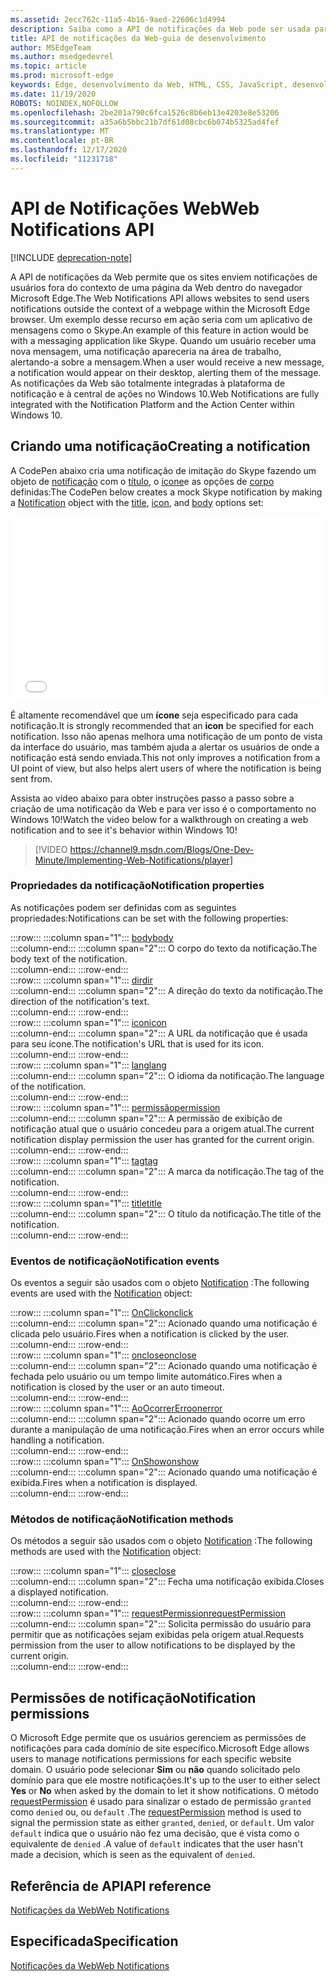 ```yaml
---
ms.assetid: 2ecc762c-11a5-4b16-9aed-22606c1d4994
description: Saiba como a API de notificações da Web pode ser usada para permitir que os sites enviem notificações de usuários fora do contexto do navegador Microsoft Edge.
title: API de notificações da Web-guia de desenvolvimento
author: MSEdgeTeam
ms.author: msedgedevrel
ms.topic: article
ms.prod: microsoft-edge
keywords: Edge, desenvolvimento da Web, HTML, CSS, JavaScript, desenvolvedor
ms.date: 11/19/2020
ROBOTS: NOINDEX,NOFOLLOW
ms.openlocfilehash: 2be201a790c6fca1526c8b6eb13e4203e8e53206
ms.sourcegitcommit: a35a6b5bbc21b7df61d08cbc6b074b5325ad4fef
ms.translationtype: MT
ms.contentlocale: pt-BR
ms.lasthandoff: 12/17/2020
ms.locfileid: "11231718"
---
```

# <span data-ttu-id="12540-104">API de Notificações Web</span><span class="sxs-lookup"><span data-stu-id="12540-104">Web Notifications API</span></span>  

[!INCLUDE [deprecation-note](../../includes/legacy-edge-note.md)]  

<span data-ttu-id="12540-105">A API de notificações da Web permite que os sites enviem notificações de usuários fora do contexto de uma página da Web dentro do navegador Microsoft Edge.</span><span class="sxs-lookup"><span data-stu-id="12540-105">The Web Notifications API allows websites to send users notifications outside the context of a webpage within the Microsoft Edge browser.</span></span>  <span data-ttu-id="12540-106">Um exemplo desse recurso em ação seria com um aplicativo de mensagens como o Skype.</span><span class="sxs-lookup"><span data-stu-id="12540-106">An example of this feature in action would be with a messaging application like Skype.</span></span>  <span data-ttu-id="12540-107">Quando um usuário receber uma nova mensagem, uma notificação apareceria na área de trabalho, alertando-a sobre a mensagem.</span><span class="sxs-lookup"><span data-stu-id="12540-107">When a user would receive a new message, a notification would appear on their desktop, alerting them of the message.</span></span>  <span data-ttu-id="12540-108">As notificações da Web são totalmente integradas à plataforma de notificação e à central de ações no Windows 10.</span><span class="sxs-lookup"><span data-stu-id="12540-108">Web Notifications are fully integrated with the Notification Platform and the Action Center within Windows 10.</span></span>  

## <span data-ttu-id="12540-109">Criando uma notificação</span><span class="sxs-lookup"><span data-stu-id="12540-109">Creating a notification</span></span>  

<span data-ttu-id="12540-110">A CodePen abaixo cria uma notificação de imitação do Skype fazendo um objeto de [notificação](https://msdn.microsoft.com/library/mt710818) com o [título](https://msdn.microsoft.com/library/mt710826), o [ícone](https://msdn.microsoft.com/library/mt710814)e as opções de [corpo](https://msdn.microsoft.com/library/mt710811) definidas:</span><span class="sxs-lookup"><span data-stu-id="12540-110">The CodePen below creates a mock Skype notification by making a [Notification](https://msdn.microsoft.com/library/mt710818) object with the [title](https://msdn.microsoft.com/library/mt710826), [icon](https://msdn.microsoft.com/library/mt710814), and [body](https://msdn.microsoft.com/library/mt710811) options set:</span></span>  

<iframe height='295' scrolling='no' title='<span data-ttu-id="12540-111">Notificações da Web</span><span class="sxs-lookup"><span data-stu-id="12540-111">Web notifications</span></span>' src='//codepen.io/MicrosoftEdgeDocumentation/embed/RGbxWW/?height=295&theme-id=23761&default-tab=result&embed-version=2&editable=true' frameborder='no' allowtransparency='true' allowfullscreen='true' style='width: 100%;'><span data-ttu-id="12540-112">Consulte as <a href='https://codepen.io/MicrosoftEdgeDocumentation/pen/RGbxWW/'> notificações da Web da caneta </a> por documentos do Microsoft Edge ( <a href='https://codepen.io/MicrosoftEdgeDocumentation'> @MicrosoftEdgeDocumentation </a> ) em <a href='https://codepen.io'> CodePen </a> .</span><span class="sxs-lookup"><span data-stu-id="12540-112">See the Pen <a href='https://codepen.io/MicrosoftEdgeDocumentation/pen/RGbxWW/'>Web notifications</a> by Microsoft Edge Docs (<a href='https://codepen.io/MicrosoftEdgeDocumentation'>@MicrosoftEdgeDocumentation</a>) on <a href='https://codepen.io'>CodePen</a>.</span></span></iframe>  

<span data-ttu-id="12540-113">É altamente recomendável que um **ícone** seja especificado para cada notificação.</span><span class="sxs-lookup"><span data-stu-id="12540-113">It is strongly recommended that an **icon** be specified for each notification.</span></span>  <span data-ttu-id="12540-114">Isso não apenas melhora uma notificação de um ponto de vista da interface do usuário, mas também ajuda a alertar os usuários de onde a notificação está sendo enviada.</span><span class="sxs-lookup"><span data-stu-id="12540-114">This not only improves a notification from a UI point of view, but also helps alert users of where the notification is being sent from.</span></span>  

<span data-ttu-id="12540-115">Assista ao vídeo abaixo para obter instruções passo a passo sobre a criação de uma notificação da Web e para ver isso é o comportamento no Windows 10!</span><span class="sxs-lookup"><span data-stu-id="12540-115">Watch the video below for a walkthrough on creating a web notification and to see it's behavior within Windows 10!</span></span>  

> [!VIDEO https://channel9.msdn.com/Blogs/One-Dev-Minute/Implementing-Web-Notifications/player]  

### <span data-ttu-id="12540-116">Propriedades da notificação</span><span class="sxs-lookup"><span data-stu-id="12540-116">Notification properties</span></span>  

<span data-ttu-id="12540-117">As notificações podem ser definidas com as seguintes propriedades:</span><span class="sxs-lookup"><span data-stu-id="12540-117">Notifications can be set with the following properties:</span></span>  

:::row:::
   :::column span="1":::
      [<span data-ttu-id="12540-118">body</span><span class="sxs-lookup"><span data-stu-id="12540-118">body</span></span>](https://developer.mozilla.org/docs/Web/API/Notification/body)  
   :::column-end:::
   :::column span="2":::
      <span data-ttu-id="12540-119">O corpo do texto da notificação.</span><span class="sxs-lookup"><span data-stu-id="12540-119">The body text of the notification.</span></span>  
   :::column-end:::
:::row-end:::  
:::row:::
   :::column span="1":::
      [<span data-ttu-id="12540-120">dir</span><span class="sxs-lookup"><span data-stu-id="12540-120">dir</span></span>](https://developer.mozilla.org/docs/Web/API/Notification/dir)  
   :::column-end:::
   :::column span="2":::
      <span data-ttu-id="12540-121">A direção do texto da notificação.</span><span class="sxs-lookup"><span data-stu-id="12540-121">The direction of the notification's text.</span></span>  
   :::column-end:::
:::row-end:::  
:::row:::
   :::column span="1":::
      [<span data-ttu-id="12540-122">icon</span><span class="sxs-lookup"><span data-stu-id="12540-122">icon</span></span>](https://developer.mozilla.org/docs/Web/API/Notification/icon)  
   :::column-end:::
   :::column span="2":::
      <span data-ttu-id="12540-123">A URL da notificação que é usada para seu ícone.</span><span class="sxs-lookup"><span data-stu-id="12540-123">The notification's URL that is used for its icon.</span></span>  
   :::column-end:::
:::row-end:::  
:::row:::
   :::column span="1":::
      [<span data-ttu-id="12540-124">lang</span><span class="sxs-lookup"><span data-stu-id="12540-124">lang</span></span>](https://developer.mozilla.org/docs/Web/API/Notification/lang)  
   :::column-end:::
   :::column span="2":::
      <span data-ttu-id="12540-125">O idioma da notificação.</span><span class="sxs-lookup"><span data-stu-id="12540-125">The language of the notification.</span></span>  
   :::column-end:::
:::row-end:::  
:::row:::
   :::column span="1":::
      [<span data-ttu-id="12540-126">permissão</span><span class="sxs-lookup"><span data-stu-id="12540-126">permission</span></span>](https://developer.mozilla.org/docs/Web/API/Notification/permission)  
   :::column-end:::
   :::column span="2":::
      <span data-ttu-id="12540-127">A permissão de exibição de notificação atual que o usuário concedeu para a origem atual.</span><span class="sxs-lookup"><span data-stu-id="12540-127">The current notification display permission the user has granted for the current origin.</span></span>  
   :::column-end:::
:::row-end:::  
:::row:::
   :::column span="1":::
      [<span data-ttu-id="12540-128">tag</span><span class="sxs-lookup"><span data-stu-id="12540-128">tag</span></span>](https://developer.mozilla.org/docs/Web/API/Notification/tag)  
   :::column-end:::
   :::column span="2":::
      <span data-ttu-id="12540-129">A marca da notificação.</span><span class="sxs-lookup"><span data-stu-id="12540-129">The tag of the notification.</span></span>  
   :::column-end:::
:::row-end:::  
:::row:::
   :::column span="1":::
      [<span data-ttu-id="12540-130">title</span><span class="sxs-lookup"><span data-stu-id="12540-130">title</span></span>](https://developer.mozilla.org/docs/Web/API/Notification/title)  
   :::column-end:::
   :::column span="2":::
      <span data-ttu-id="12540-131">O título da notificação.</span><span class="sxs-lookup"><span data-stu-id="12540-131">The title of the notification.</span></span>  
   :::column-end:::
:::row-end:::  

### <span data-ttu-id="12540-132">Eventos de notificação</span><span class="sxs-lookup"><span data-stu-id="12540-132">Notification events</span></span>  

<span data-ttu-id="12540-133">Os eventos a seguir são usados com o objeto [Notification](https://developer.mozilla.org/docs/Web/API/Notification) :</span><span class="sxs-lookup"><span data-stu-id="12540-133">The following events are used with the [Notification](https://developer.mozilla.org/docs/Web/API/Notification) object:</span></span>  

:::row:::
   :::column span="1":::
      [<span data-ttu-id="12540-134">OnClick</span><span class="sxs-lookup"><span data-stu-id="12540-134">onclick</span></span>](https://developer.mozilla.org/docs/Web/API/Element/click_event)  
   :::column-end:::
   :::column span="2":::
      <span data-ttu-id="12540-135">Acionado quando uma notificação é clicada pelo usuário.</span><span class="sxs-lookup"><span data-stu-id="12540-135">Fires when a notification is clicked by the user.</span></span>  
   :::column-end:::
:::row-end:::  
:::row:::
   :::column span="1":::
      [<span data-ttu-id="12540-136">onclose</span><span class="sxs-lookup"><span data-stu-id="12540-136">onclose</span></span>](https://developer.mozilla.org/docs/Archive/Mozilla/XUL/Events/close_event)  
   :::column-end:::
   :::column span="2":::
      <span data-ttu-id="12540-137">Acionado quando uma notificação é fechada pelo usuário ou um tempo limite automático.</span><span class="sxs-lookup"><span data-stu-id="12540-137">Fires when a notification is closed by the user or an auto timeout.</span></span>  
   :::column-end:::
:::row-end:::  
:::row:::
   :::column span="1":::
      [<span data-ttu-id="12540-138">AoOcorrerErro</span><span class="sxs-lookup"><span data-stu-id="12540-138">onerror</span></span>](https://developer.mozilla.org/docs/Web/API/Element/error_event)  
   :::column-end:::
   :::column span="2":::
      <span data-ttu-id="12540-139">Acionado quando ocorre um erro durante a manipulação de uma notificação.</span><span class="sxs-lookup"><span data-stu-id="12540-139">Fires when an error occurs while handling a notification.</span></span>  
   :::column-end:::
:::row-end:::  
:::row:::
   :::column span="1":::
      [<span data-ttu-id="12540-140">OnShow</span><span class="sxs-lookup"><span data-stu-id="12540-140">onshow</span></span>](https://developer.mozilla.org/docs/Web/API/Element/show_event)  
   :::column-end:::
   :::column span="2":::
      <span data-ttu-id="12540-141">Acionado quando uma notificação é exibida.</span><span class="sxs-lookup"><span data-stu-id="12540-141">Fires when a notification is displayed.</span></span>  
   :::column-end:::
:::row-end:::  

### <span data-ttu-id="12540-142">Métodos de notificação</span><span class="sxs-lookup"><span data-stu-id="12540-142">Notification methods</span></span>  

<span data-ttu-id="12540-143">Os métodos a seguir são usados com o objeto [Notification](https://developer.mozilla.org/docs/Web/API/Notification) :</span><span class="sxs-lookup"><span data-stu-id="12540-143">The following methods are used with the [Notification](https://developer.mozilla.org/docs/Web/API/Notification) object:</span></span>  

:::row:::
   :::column span="1":::
      [<span data-ttu-id="12540-144">close</span><span class="sxs-lookup"><span data-stu-id="12540-144">close</span></span>](https://developer.mozilla.org/docs/Web/API/Notification/close)  
   :::column-end:::
   :::column span="2":::
      <span data-ttu-id="12540-145">Fecha uma notificação exibida.</span><span class="sxs-lookup"><span data-stu-id="12540-145">Closes a displayed notification.</span></span>  
   :::column-end:::
:::row-end:::  
:::row:::
   :::column span="1":::
      [<span data-ttu-id="12540-146">requestPermission</span><span class="sxs-lookup"><span data-stu-id="12540-146">requestPermission</span></span>](https://developer.mozilla.org/docs/Web/API/Notification/requestPermission)  
   :::column-end:::
   :::column span="2":::
      <span data-ttu-id="12540-147">Solicita permissão do usuário para permitir que as notificações sejam exibidas pela origem atual.</span><span class="sxs-lookup"><span data-stu-id="12540-147">Requests permission from the user to allow notifications to be displayed by the current origin.</span></span>  
   :::column-end:::
:::row-end:::  

## <span data-ttu-id="12540-148">Permissões de notificação</span><span class="sxs-lookup"><span data-stu-id="12540-148">Notification permissions</span></span>  

<span data-ttu-id="12540-149">O Microsoft Edge permite que os usuários gerenciem as permissões de notificações para cada domínio de site específico.</span><span class="sxs-lookup"><span data-stu-id="12540-149">Microsoft Edge allows users to manage notifications permissions for each specific website domain.</span></span>  <span data-ttu-id="12540-150">O usuário pode selecionar **Sim** ou **não** quando solicitado pelo domínio para que ele mostre notificações.</span><span class="sxs-lookup"><span data-stu-id="12540-150">It's up to the user to either select **Yes** or **No** when asked by the domain to let it show notifications.</span></span>  <span data-ttu-id="12540-151">O método [requestPermission](https://developer.mozilla.org/docs/Web/API/Notification/requestPermission) é usado para sinalizar o estado de permissão `granted` como `denied` ou, ou `default` .</span><span class="sxs-lookup"><span data-stu-id="12540-151">The [requestPermission](https://developer.mozilla.org/docs/Web/API/Notification/requestPermission) method is used to signal the permission state as either `granted`, `denied`, or `default`.</span></span>  <span data-ttu-id="12540-152">Um valor `default` indica que o usuário não fez uma decisão, que é vista como o equivalente de `denied` .</span><span class="sxs-lookup"><span data-stu-id="12540-152">A value of `default` indicates that the user hasn't made a decision, which is seen as the equivalent of `denied`.</span></span>  

## <span data-ttu-id="12540-153">Referência de API</span><span class="sxs-lookup"><span data-stu-id="12540-153">API reference</span></span>  

[<span data-ttu-id="12540-154">Notificações da Web</span><span class="sxs-lookup"><span data-stu-id="12540-154">Web Notifications</span></span>](https://developer.mozilla.org/docs/Web/API/Notifications_API)  

## <span data-ttu-id="12540-155">Especificada</span><span class="sxs-lookup"><span data-stu-id="12540-155">Specification</span></span>  

[<span data-ttu-id="12540-156">Notificações da Web</span><span class="sxs-lookup"><span data-stu-id="12540-156">Web Notifications</span></span>](https://notifications.spec.whatwg.org)  
